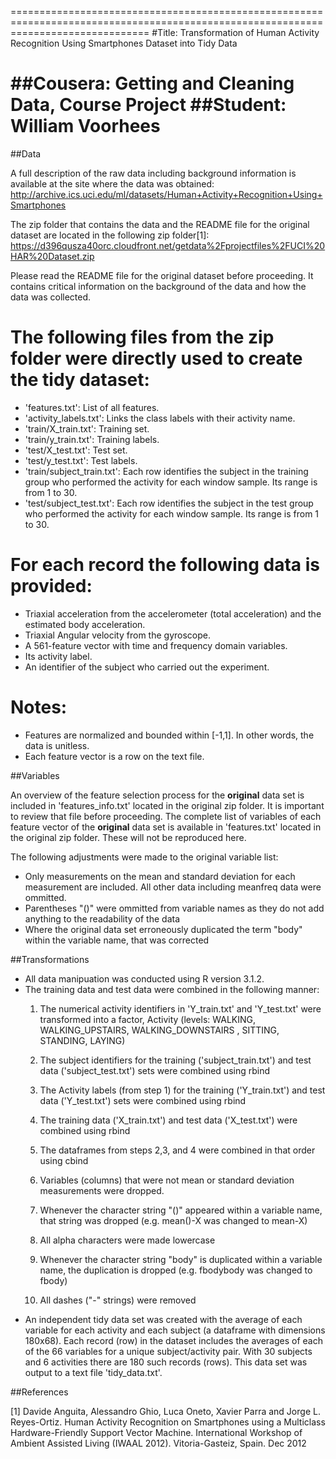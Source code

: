====================================================================================================================================
#Title: Transformation of Human Activity Recognition Using Smartphones Dataset into Tidy Data

##Cousera: Getting and Cleaning Data, Course Project
##Student: William Voorhees
====================================================================================================================================

##Data

A full description of the raw data including background information is available at the site where the data was obtained: 
http://archive.ics.uci.edu/ml/datasets/Human+Activity+Recognition+Using+Smartphones

The zip folder that contains the data and the README file for the original dataset are located in the following zip folder[1]:
https://d396qusza40orc.cloudfront.net/getdata%2Fprojectfiles%2FUCI%20HAR%20Dataset.zip 

Please read the README file for the original dataset before proceeding.  It contains critical information on the background of the data and how the data was collected.

The following files from the zip folder were directly used to create the tidy dataset:
======================================================================================
- 'features.txt': List of all features.
- 'activity_labels.txt': Links the class labels with their activity name.
- 'train/X_train.txt': Training set.
- 'train/y_train.txt': Training labels.
- 'test/X_test.txt': Test set.
- 'test/y_test.txt': Test labels.
- 'train/subject_train.txt': Each row identifies the subject in the training group who performed the activity for each window sample. Its range is from 1 to 30. 
- 'test/subject_test.txt': Each row identifies the subject in the test group who performed the activity for each window sample. Its range is from 1 to 30. 

For each record the following data is provided:
===============================================
- Triaxial acceleration from the accelerometer (total acceleration) and the estimated body acceleration.
- Triaxial Angular velocity from the gyroscope. 
- A 561-feature vector with time and frequency domain variables. 
- Its activity label. 
- An identifier of the subject who carried out the experiment.

Notes: 
======
- Features are normalized and bounded within [-1,1]. In other words, the data is unitless.
- Each feature vector is a row on the text file.

##Variables

An overview of the feature selection process for the **original** data set is included in 'features_info.txt' located in the original zip folder.  It is important to review that file before proceeding.  The complete list of variables of each feature vector of the **original** data set is available in 'features.txt' located in the original zip folder.  These will not be reproduced here.

The following adjustments were made to the original variable list:
- Only measurements on the mean and standard deviation for each measurement are included.  All other data including meanfreq data were ommitted.
- Parentheses "()" were ommitted from variable names as they do not add anything to the readability of the data
- Where the original data set erroneously duplicated the term "body" within the variable name, that was corrected


##Transformations

- All data manipuation was conducted using R version 3.1.2.  
- The training data and test data were combined in the following manner:
	1. The numerical activity identifiers in 'Y_train.txt' and 'Y_test.txt' were transformed into a factor, Activity (levels: WALKING, WALKING_UPSTAIRS, WALKING_DOWNSTAIRS
, SITTING,
 STANDING,
 LAYING)

	2. The subject identifiers for the training ('subject_train.txt') and test data ('subject_test.txt') sets were combined using rbind
	3. The Activity labels (from step 1) for the training ('Y_train.txt') and test data ('Y_test.txt') sets were combined using rbind
	4. The training data ('X_train.txt') and test data ('X_test.txt') were combined using rbind
	5. The dataframes from steps 2,3, and 4 were combined in that order using cbind
	6. Variables (columns) that were not mean or standard deviation measurements were dropped.   
	7. Whenever the character string "()" appeared within a variable name, that string was dropped (e.g. mean()-X was changed to mean-X)
	8. All alpha characters were made lowercase
	9. Whenever the character string "body" is duplicated within a variable name, the duplication is dropped (e.g. fbodybody was changed to fbody)
	10. All dashes ("-" strings) were removed
- An independent tidy data set was created with the average of each variable for each activity and each subject (a dataframe with dimensions 180x68). Each record (row) in the dataset includes the averages of each of the 66 variables for a unique subject/activity pair.  With 30 subjects and 6 activities there are 180 such records (rows). This data set was output to a text file 'tidy_data.txt'.

##References

[1] Davide Anguita, Alessandro Ghio, Luca Oneto, Xavier Parra and Jorge L. Reyes-Ortiz. Human Activity Recognition on Smartphones using a Multiclass Hardware-Friendly Support Vector Machine. International Workshop of Ambient Assisted Living (IWAAL 2012). Vitoria-Gasteiz, Spain. Dec 2012
